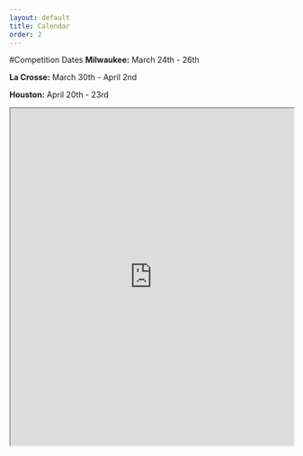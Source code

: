 ```yaml
---
layout: default
title: Calendar
order: 2
---
```

#Competition Dates
**Milwaukee:** March 24th - 26th

**La Crosse:** March 30th - April 2nd

**Houston:** April 20th - 23rd

<iframe class="calendar" width="100%" height="600px" src="https://calendar.google.com/calendar/embed?src=frcteam1091%40gmail.com&ctz=America%2FChicago"/>

